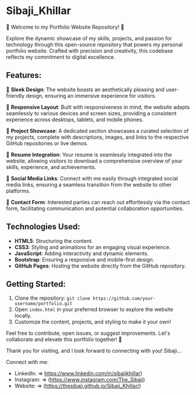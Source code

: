 # Sibaji_Khillar

🌟 Welcome to my Portfolio Website Repository! 🚀

Explore the dynamic showcase of my skills, projects, and passion for technology through this open-source repository that powers my personal portfolio website. Crafted with precision and creativity, this codebase reflects my commitment to digital excellence.

## Features:

🎨 **Sleek Design**: The website boasts an aesthetically pleasing and user-friendly design, ensuring an immersive experience for visitors.

🚀 **Responsive Layout**: Built with responsiveness in mind, the website adapts seamlessly to various devices and screen sizes, providing a consistent experience across desktops, tablets, and mobile phones.

📁 **Project Showcase**: A dedicated section showcases a curated selection of my projects, complete with descriptions, images, and links to the respective GitHub repositories or live demos.

📄 **Resume Integration**: Your resume is seamlessly integrated into the website, allowing visitors to download a comprehensive overview of your skills, experience, and achievements.

🔗 **Social Media Links**: Connect with me easily through integrated social media links, ensuring a seamless transition from the website to other platforms.

📧 **Contact Form**: Interested parties can reach out effortlessly via the contact form, facilitating communication and potential collaboration opportunities.

## Technologies Used:

- **HTML5**: Structuring the content.
- **CSS3**: Styling and animations for an engaging visual experience.
- **JavaScript**: Adding interactivity and dynamic elements.
- **Bootstrap**: Ensuring a responsive and mobile-first design.
- **GitHub Pages**: Hosting the website directly from the GitHub repository.

## Getting Started:

1. Clone the repository: `git clone https://github.com/your-username/portfolio.git`
2. Open `index.html` in your preferred browser to explore the website locally.
3. Customize the content, projects, and styling to make it your own!

Feel free to contribute, open issues, or suggest improvements. Let's collaborate and elevate this portfolio together! 🚀

Thank you for visiting, and I look forward to connecting with you!
Sibaji...

Connect with me:
- LinkedIn: => https://www.linkedin.com/in/sibajikhillar)
- Instagram: => (https://www.instagram.com/The_Sibaji)
- Website: => (https://thesibaji.github.io/Sibaji_Khillar/)
